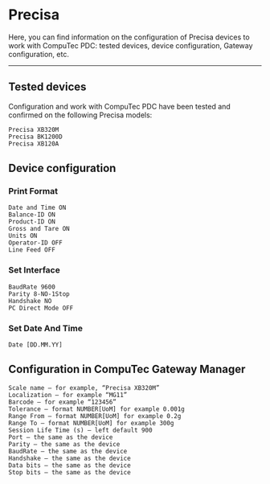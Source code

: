 # Precisa

Here, you can find information on the configuration of Precisa devices to work with CompuTec PDC: tested devices, device configuration, Gateway configuration, etc.

---

## Tested devices

Configuration and work with CompuTec PDC have been tested and confirmed on the following Precisa models:

    Precisa XB320M
    Precisa BK1200D
    Precisa XB120A

## Device configuration

### Print Format

    Date and Time ON
    Balance-ID ON
    Product-ID ON
    Gross and Tare ON
    Units ON
    Operator-ID OFF
    Line Feed OFF

### Set Interface

    BaudRate 9600
    Parity 8-NO-1Stop
    Handshake NO
    PC Direct Mode OFF

### Set Date And Time

    Date [DD.MM.YY]

## Configuration in CompuTec Gateway Manager

    Scale name – for example, “Precisa XB320M”
    Localization – for example “MG11”
    Barcode – for example “123456”
    Tolerance – format NUMBER[UoM] for example 0.001g
    Range From – format NUMBER[UoM] for example 0.2g
    Range To – format NUMBER[UoM] for example 300g
    Session Life Time (s) – left default 900
    Port – the same as the device
    Parity – the same as the device
    BaudRate – the same as the device
    Handshake – the same as the device
    Data bits – the same as the device
    Stop bits – the same as the device